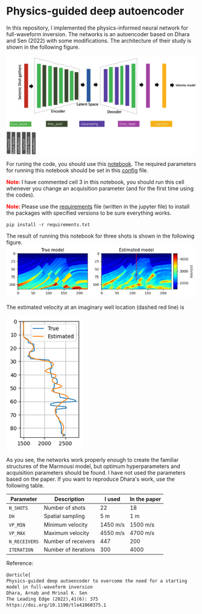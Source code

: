 Physics-guided deep autoencoder
===============================

In this repository, I implemented the physics-informed neural network for full-waveform inversion.
The networks is an autoencoder based on Dhara and Sen (2022) with some modifications. 
The architecture of their study is shown in the following figure. 
 
![architecture](/readme_files/architecture.jpg)

For runing the code, you should use this [notebook](https://github.com/AmirMardan/pinn_fwi/blob/main/pinn_fwi.ipynb).
The required parameters for running this notebook should be set in this [config](https://github.com/AmirMardan/pinn_fwi/blob/main/config.py) file.

<span style='color:red; font-weight:bold;'>Note: </span> I have commented cell 3 in this notebook, you should run this cell whenever you change an acquisition parameter (and for the first time using the codes).

<span style='color:red; font-weight:bold;'>Note: </span> Please use the [requirements](https://github.com/AmirMardan/pinn_fwi/blob/main/requirements.txt) file (written in the jupyter file) to install the packages with specified versions to be sure everything works.
```console
pip install -r requirements.txt
```
The result of running this notebook for three shots is shown in the following figure. 
![res](/readme_files/result_22shots_300.png)

The estimated velocity at an imaginary well location (dashed red line) is 

![well](/readme_files/well_22shots_300.png)

As you see, the networks work properly enough to create the familiar structures of the Marmousi model, but optimum hyperparameters and acquisition parameters should be found.
I have not used the parameters based on the paper.
If you want to reproduce Dhara's work, use the following table.


| Parameter      | Description      |  I used  |  In the paper  |
| ----------- | -----------         |   ------ | -----------    |
| `N_SHOTS`      | Number of shots  |  22       | 18             |
| `DH`   | Spatial sampling         | 5 m      | 1 m            |
| `VP_MIN`| Minimum velocity        | 1450 m/s | 1500 m/s       |
| `VP_MAX`| Maximum velocity        | 4550 m/s | 4700 m/s       |
| `N_RECEIVERS`| Number of receivers| 447      | 200            |
| `ITERATION`| Number of iterations | 300      | 4000           |

<!-- Using two wells for regularizing the network we get
- for 3 shots, 400 iterations, learning rate scheduler for halving the lr at every 50 iterations for $\lambda = 1\times 10^{-6}$
![res](/readme_files/results_3shots_400_lrsc50_l6.png)
with estimate velocity at wells as
![res_well](/readme_files/wells_3shots_400_lrsc50_l6.png)
and error of 
![err](/readme_files/err_3shots_400_lrsc50_l6.png)
-->

Reference:
```
@article{
Physics-guided deep autoencoder to overcome the need for a starting model in full-waveform inversion
Dhara, Arnab and Mrinal K. Sen
The Leading Edge (2022),41(6): 375
https://doi.org/10.1190/tle41060375.1
``` 